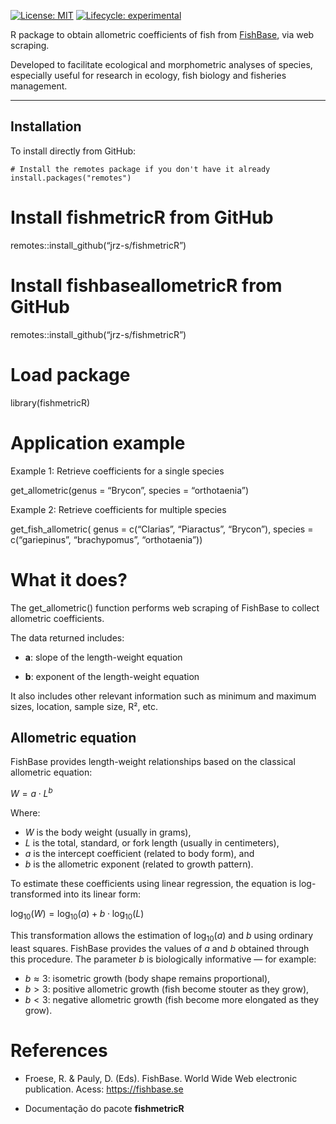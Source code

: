 [![License:
MIT](https://img.shields.io/badge/license-MIT-blue.svg)](LICENSE)
[![Lifecycle:
experimental](https://img.shields.io/badge/lifecycle-experimental-orange.svg)](https://lifecycle.r-lib.org/articles/stages.html)

R package to obtain allometric coefficients of fish from
[FishBase](https://www.fishbase.se/), via web scraping.

Developed to facilitate ecological and morphometric analyses of species,
especially useful for research in ecology, fish biology and fisheries
management.

------------------------------------------------------------------------

## Installation

To install directly from GitHub:

    # Install the remotes package if you don't have it already
    install.packages("remotes")

# Install fishmetricR from GitHub

remotes::install\_github(“jrz-s/fishmetricR”)

# Install fishbaseallometricR from GitHub

remotes::install\_github(“jrz-s/fishmetricR”)

# Load package

library(fishmetricR)

# Application example

Example 1: Retrieve coefficients for a single species

get\_allometric(genus = “Brycon”, species = “orthotaenia”)

Example 2: Retrieve coefficients for multiple species

get\_fish\_allometric( genus = c(“Clarias”, “Piaractus”, “Brycon”),
species = c(“gariepinus”, “brachypomus”, “orthotaenia”))

# What it does?

The get\_allometric() function performs web scraping of FishBase to
collect allometric coefficients.

The data returned includes:

-   **a**: slope of the length-weight equation

-   **b**: exponent of the length-weight equation

It also includes other relevant information such as minimum and maximum
sizes, location, sample size, R², etc.

## Allometric equation

FishBase provides length-weight relationships based on the classical
allometric equation:

*W* = *a* ⋅ *L*<sup>*b*</sup>

Where:

-   *W* is the body weight (usually in grams),
-   *L* is the total, standard, or fork length (usually in centimeters),
-   *a* is the intercept coefficient (related to body form), and
-   *b* is the allometric exponent (related to growth pattern).

To estimate these coefficients using linear regression, the equation is
log-transformed into its linear form:

log<sub>10</sub>(*W*) = log<sub>10</sub>(*a*) + *b* ⋅ log<sub>10</sub>(*L*)

This transformation allows the estimation of log<sub>10</sub>(*a*) and
*b* using ordinary least squares. FishBase provides the values of *a*
and *b* obtained through this procedure. The parameter *b* is
biologically informative — for example:

-   *b* ≈ 3: isometric growth (body shape remains proportional),
-   *b* &gt; 3: positive allometric growth (fish become stouter as they
    grow),
-   *b* &lt; 3: negative allometric growth (fish become more elongated
    as they grow).

# References

-   Froese, R. & Pauly, D. (Eds). FishBase. World Wide Web electronic
    publication. Acess: <https://fishbase.se>

-   Documentação do pacote **fishmetricR**
